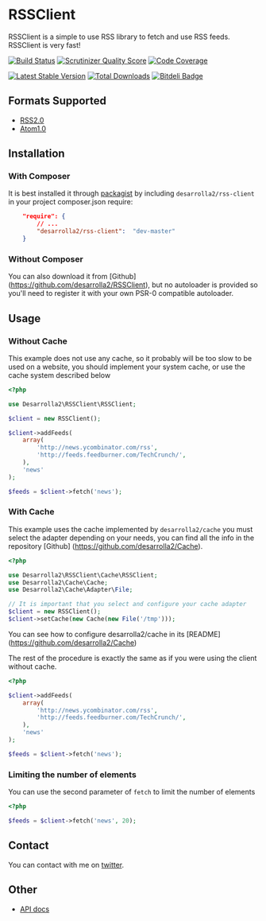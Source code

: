# RSSClient

RSSClient is a simple to use RSS library to fetch and use RSS feeds. RSSClient is very fast!

[![Build Status](https://secure.travis-ci.org/desarrolla2/RSSClient.png)](http://travis-ci.org/desarrolla2/RSSClient)  [![Scrutinizer Quality Score](https://scrutinizer-ci.com/g/desarrolla2/RSSClient/badges/quality-score.png?s=7a7212c89918ef32a6deaf517d2e9a6dbf62aff1)](https://scrutinizer-ci.com/g/desarrolla2/RSSClient/) [![Code Coverage](https://scrutinizer-ci.com/g/desarrolla2/RSSClient/badges/coverage.png?s=63d93e31dc96210e3e531c741c66d6a80bb028d2)](https://scrutinizer-ci.com/g/desarrolla2/RSSClient/)

[![Latest Stable Version](https://poser.pugx.org/desarrolla2/rss-client/v/stable.png)](https://packagist.org/packages/desarrolla2/rss-client) [![Total Downloads](https://poser.pugx.org/desarrolla2/rss-client/downloads.png)](https://packagist.org/packages/desarrolla2/rss-client)  [![Bitdeli Badge](https://d2weczhvl823v0.cloudfront.net/desarrolla2/rssclient/trend.png)](https://bitdeli.com/desarrolla2)

## Formats Supported

* [RSS2.0](http://cyber.law.harvard.edu/rss/rss.html)
* [Atom1.0](http://tools.ietf.org/html/rfc4287)

## Installation

### With Composer

It is best installed it through [packagist](http://packagist.org/packages/desarrolla2/rss-client) 
by including `desarrolla2/rss-client` in your project composer.json require:

``` json
    "require": {
        // ...
        "desarrolla2/rss-client":  "dev-master"
    }
```

### Without Composer

You can also download it from [Github] (https://github.com/desarrolla2/RSSClient), 
but no autoloader is provided so you'll need to register it with your own PSR-0 
compatible autoloader.

## Usage

### Without Cache

This example does not use any cache, so it probably will be too slow to be used on 
a website, you should implement your system cache, or use the cache system described below

``` php
<?php

use Desarrolla2\RSSClient\RSSClient;

$client = new RSSClient();

$client->addFeeds(
    array(
        'http://news.ycombinator.com/rss',
        'http://feeds.feedburner.com/TechCrunch/',
    ),
    'news'
);

$feeds = $client->fetch('news');

```

### With Cache

This example uses the cache implemented by `desarrolla2/cache` you must
select the adapter depending on your needs, you can find all the info in the 
repository [Github] (https://github.com/desarrolla2/Cache).

``` php
<?php

use Desarrolla2\RSSClient\Cache\RSSClient;
use Desarrolla2\Cache\Cache;
use Desarrolla2\Cache\Adapter\File;

// It is important that you select and configure your cache adapter
$client = new RSSClient();
$client->setCache(new Cache(new File('/tmp')));

```

You can see how to configure desarrolla2/cache in its [README] (https://github.com/desarrolla2/Cache)

The rest of the procedure is exactly the same as if you were using the client without cache.

``` php
<?php

$client->addFeeds(
    array(
        'http://news.ycombinator.com/rss',
        'http://feeds.feedburner.com/TechCrunch/',
    ),
    'news'
);

$feeds = $client->fetch('news');

```

### Limiting the number of elements

You can use the second parameter of `fetch` to limit the number of elements

``` php
<?php

$feeds = $client->fetch('news', 20);

```

## Contact

You can contact with me on [twitter](https://twitter.com/desarrolla2).

## Other

* [API docs](http://rssclient.desarrolla2.com/api/namespaces/Desarrolla2.RSSClient.html)



